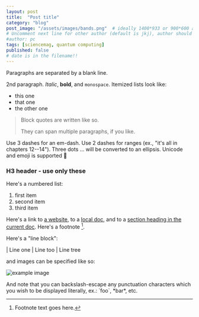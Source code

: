 ```yaml
---
layout: post
title:  "Post title"
category: "blog"
post_image: "/assets/images/bands.png"  # ideally 1400*933 or 900*600 ar another 3:2 ratio
# Uncomment next line for other author (default is jkj), author should be in data/authors.yml
#author: pc
tags: [sciencemag, quantum computing]  
published: false
# date is in the filename!!
---
```


Paragraphs are separated by a blank line.

2nd paragraph. *Italic*, **bold**, and `monospace`. Itemized lists
look like:

  * this one
  * that one
  * the other one

> Block quotes are
> written like so.
>
> They can span multiple paragraphs,
> if you like.

Use 3 dashes for an em-dash. Use 2 dashes for ranges (ex., "it's all
in chapters 12--14"). Three dots ... will be converted to an ellipsis.
Unicode and emoji is supported 🥰

### H3 header - use only these

Here's a numbered list:

 1. first item
 2. second item
 3. third item

 
Here's a link to [a website](http://foo.bar), to a [local
doc](local-doc.html), and to a [section heading in the current
doc](#an-h2-header). Here's a footnote [^1].

[^1]: Footnote text goes here.

Here's a "line block":

| Line one
|   Line too
| Line tree

and images can be specified like so:

![example image](/assets/images/example-image.jpg "An exemplary image")

And note that you can backslash-escape any punctuation characters
which you wish to be displayed literally, ex.: \`foo\`, \*bar\*, etc.

